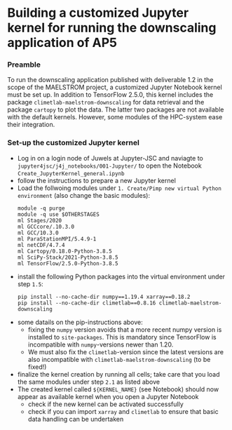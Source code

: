 # Building a customized Jupyter kernel for running the downscaling application of AP5

### Preamble
To run the downscaling application published with deliverable 1.2 in the scope of the MAELSTROM project, a customized Jupyter Notebook kernel must be set up. In addition to TensorFlow 2.5.0, this kernel includes the package `climetlab-maelstrom-downscaling` for data retrieval and the package `cartopy` to plot the data. The latter two packages are not available with the default kernels. However, some modules of the HPC-system ease their integration.

### Set-up the customized Jupyter kernel

- Log in on a login node of Juwels at Jupyter-JSC and naviagte to `jupyter4jsc/j4j_notebooks/001-Jupyter/` to open the Notebook `Create_JupyterKernel_general.ipynb`
- follow the instructions to prepare a new Jupyter kernel
- Load the follwoing modules under `1. Create/Pimp new virtual Python environment` (also change the basic modules):<br>
    ```
    module -q purge 
    module -q use $OTHERSTAGES
    ml Stages/2020
    ml GCCcore/.10.3.0
    ml GCC/10.3.0
    ml ParaStationMPI/5.4.9-1
    ml netCDF/4.7.4
    ml Cartopy/0.18.0-Python-3.8.5
    ml SciPy-Stack/2021-Python-3.8.5
    ml TensorFlow/2.5.0-Python-3.8.5
    ```
- install the following Python packages into the virtual environment under step `1.5`: <br>
    ``` 
    pip install --no-cache-dir numpy==1.19.4 xarray==0.18.2
    pip install --no-cache-dir climetlab==0.8.16 climetlab-maelstrom-downscaling
    ```
- some datails on the pip-instructions above:
    - fixing the `numpy` version avoids that a more recent numpy version is installed to `site-packages`. This is mandatory since TensorFlow is incompatible with `numpy`-versions newer than 1.20.
    - We must also fix the `climetlab`-version since the latest versions are also incompatible with `climetlab-maelstrom-downscaling` (to be fixed!)
- finalize the kernel creation by running all cells; take care that you load the same modules under step `2.1` as listed above
- The created kernel called `${KERNEL_NAME}` (see Notebook) should now appear as available kernel when you open a Jupyter Notebook
    - check if the new kernel can be activated successfully
    - check if you can import `xarray` and `climetlab` to ensure that basic data handling can be undertaken